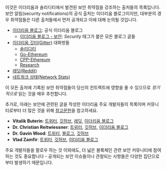 이것은 이더리움과 솔리디티에서 발견된 보안 취약점을 강조하는 출처들의 목록입니다. 보안 알림(security notifications)의 공식 출처는 이더리움 블로그이지만, 대부분의 경우 취약점들은 다른 출처들에서 먼저 공개되고 이에 대해 논의될 것입니다.

- [이더리움 블로그](https://blog.ethereum.org/): 공식 이더리움 블로그
  - [이더리움 블로그 - 보안](https://blog.ethereum.org/category/security/): *Security* 태그가 붙은 모든 블로그 글들
- [이더리움 깃터(Gitter)](https://gitter.im/orgs/ethereum/rooms) 대화방들
  - [솔리디티](https://gitter.im/ethereum/solidity)
  - [Go-Ethereum](https://gitter.im/ethereum/go-ethereum)
  - [CPP-Ethereum](https://gitter.im/ethereum/cpp-ethereum)
  - [Research](https://gitter.im/ethereum/research)
- [레딧(Reddit)](https://www.reddit.com/r/ethereum)
- [네트워크 상태(Network Stats)](https://ethstats.net/)

이 모든 출처에 기록된 보안 취약점들이 당신의 컨트랙트에 영향을 줄 수 있으므로 *정기적으로* 읽는 것을 매우 추천합니다.

추가로, 아래는 보안에 관련된 글을 작성한 이더리움 주요 개발자들의 목록이며 커뮤니티로부터 더 많은 것을 위해 [참고문헌](https://github.com/ConsenSys/smart-contract-best-practices#smart-contract-security-bibliography)을 참고하세요.

- **Vitalik Buterin**: [트위터](https://twitter.com/vitalikbuterin), [깃허브](https://github.com/vbuterin), [레딧](https://www.reddit.com/user/vbuterin), [이더리움 블로그](https://blog.ethereum.org/author/vitalik-buterin/)
- **Dr. Christian Reitwiessner**: [트위터](https://twitter.com/ethchris), [깃허브](https://github.com/chriseth), [이더리움 블로그](https://blog.ethereum.org/author/christian_r/)
- **Dr. Gavin Wood**: [트위터](https://twitter.com/gavofyork), [블로그](http://gavwood.com/), [깃허브](https://github.com/gavofyork)
- **Vlad Zamfir**: [트위터](https://twitter.com/vladzamfir), [깃허브](https://github.com/vladzamfir), [이더리움 블로그](https://blog.ethereum.org/author/vlad/)

주요 개발자들을 팔로우 하는 것 이외에도, 더 넓은 블록체인 관련 보안 커뮤니티에 참여하는 것도 중요합니다 - 공개되는 보안 이슈들이나 관찰되는 사항들은 다양한 집단으로부터 발생하기 때문입니다.